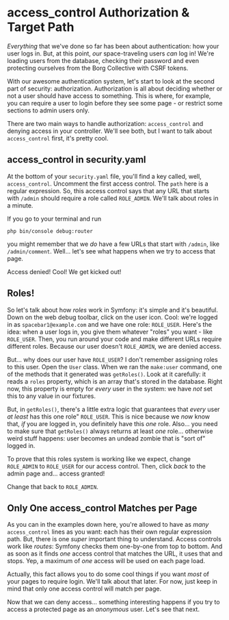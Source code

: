 # access_control Authorization & Target Path

*Everything* that we've done so far has been about authentication: how your user
logs in. But, at this point, *our* space-traveling users *can* log in! We're loading
users from the database, checking their password and even protecting ourselves
from the Borg Collective with CSRF tokens.

With our awesome authentication system, let's start to look at the second part
of security: authorization. Authorization is all about deciding whether or not
a user should have access to something. This is where, for example, you can require
a user to login before they see some page - or restrict some sections to admin
users only.

There are two main ways to handle authorization: `access_control` and denying access
in your controller. We'll see both, but I want to talk about `access_control` first,
it's pretty cool.

## access_control in security.yaml

At the bottom of your `security.yaml` file, you'll find a key called, well,
`access_control`. Uncomment the first access control. The `path` here is a regular
expression. So, this access control says that any URL that starts with `/admin`
should require a role called `ROLE_ADMIN`. We'll talk about roles in a minute.

If you go to your terminal and run

```terminal
php bin/console debug:router
```

you might remember that we *do* have a few URLs that start with `/admin`, like
`/admin/comment`. Well... let's see what happens when we try to access that page.

Access denied! Cool! We get kicked out!

## Roles!

So let's talk about how *roles* work in Symfony: it's simple and it's beautiful.
Down on the web debug toolbar, click on the user icon. Cool: we're logged in as
`spacebar1@example.com` and we have one role: `ROLE_USER`. Here's the idea: when
a user logs in, you give them whatever "roles" you want - like `ROLE_USER`. Then,
you run around your code and make different URLs require different roles. Because
our user doesn't `ROLE_ADMIN`, we are denied access.

But... why does our user have `ROLE_USER`? I don't remember assigning roles to
this user. Open the `User` class. When we ran the `make:user` command, one of the
methods that it generated was `getRoles()`. Look at it carefully: it reads a `roles`
property, which is an array that's stored in the database. Right now, this property
is empty for *every* user in the system: we have *not* set this to any value in
our fixtures.

But, in `getRoles()`, there's a little extra logic that guarantees that *every*
user *at least* has this one role" `ROLE_USER`. This is nice because we *now* know
that, *if* you are logged in, you definitely have this *one* role. Also... you
need to make sure that `getRoles()` always returns at least *one* role... otherwise
weird stuff happens: user becomes an undead zombie that is "sort of" logged in.

To prove that this roles system is working like we expect, change `ROLE_ADMIN`
to `ROLE_USER` for our access control. Then, click *back* to the admin page and...
access granted!

Change that back to `ROLE_ADMIN`.

## Only One access_control Matches per Page

As you can in the examples down here, you're allowed to have as *many* `access_control`
lines as you want: each has their own regular expression path. But, there is one
*super* important thing to understand. Access controls work like *routes*: Symfony
checks them one-by-one from top to bottom. And as soon as it finds *one* access
control that matches the URL, it uses that and stops. Yep, a maximum of *one* access
will be used on each page load.

Actually, this fact allows you to do some cool things if you want *most* of your
pages to require login. We'll talk about that later. For now, just keep in mind
that only one access control will match per page.

Now that we can deny access... something interesting happens if you try to access
a protected page as an *anonymous* user. Let's see that next.